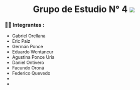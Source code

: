 
<div align="center">
   <h1> Grupo de Estudio N° 4 <img src="https://media.giphy.com/media/hvRJCLFzcasrR4ia7z/giphy.gif" width="px"> </h1>

</div>

### :woman_technologist: Integrantes :

-  Gabriel Orellana
- Eric Paiz
- Germán Ponce 
- Eduardo Wentancur
- Agustina Ponce Uria
- Daniel Ontivero
- Facundo Oroná 
- Federico Quevedo
-
-


